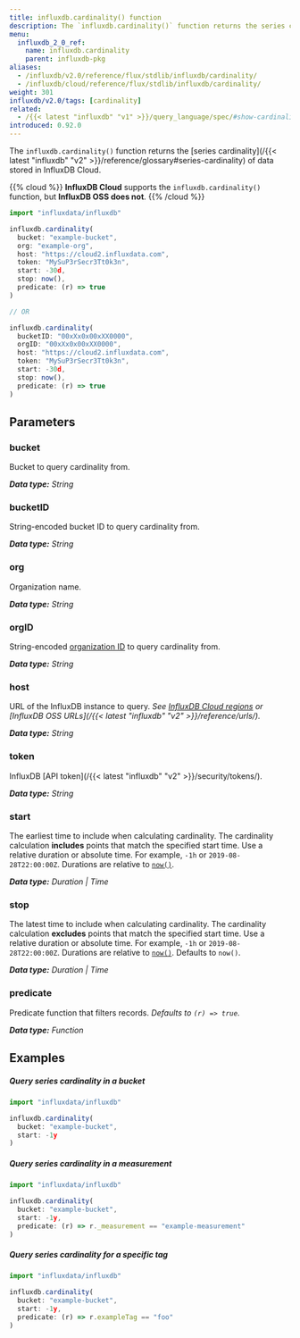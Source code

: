 ```yaml
---
title: influxdb.cardinality() function
description: The `influxdb.cardinality()` function returns the series cardinality of data stored in InfluxDB Cloud.
menu:
  influxdb_2_0_ref:
    name: influxdb.cardinality
    parent: influxdb-pkg
aliases:
  - /influxdb/v2.0/reference/flux/stdlib/influxdb/cardinality/
  - /influxdb/cloud/reference/flux/stdlib/influxdb/cardinality/
weight: 301
influxdb/v2.0/tags: [cardinality]
related:
  - /{{< latest "influxdb" "v1" >}}/query_language/spec/#show-cardinality, SHOW CARDINALITY in InfluxQL
introduced: 0.92.0
---
```


The `influxdb.cardinality()` function returns the [series cardinality](/{{< latest "influxdb" "v2" >}}/reference/glossary#series-cardinality) of data stored in InfluxDB Cloud.

{{% cloud %}}
**InfluxDB Cloud** supports the `influxdb.cardinality()` function, but **InfluxDB OSS does not**.
{{% /cloud %}}

```js
import "influxdata/influxdb"

influxdb.cardinality(
  bucket: "example-bucket",
  org: "example-org",
  host: "https://cloud2.influxdata.com",
  token: "MySuP3rSecr3Tt0k3n",
  start: -30d,
  stop: now(),
  predicate: (r) => true
)

// OR

influxdb.cardinality(
  bucketID: "00xXx0x00xXX0000",
  orgID: "00xXx0x00xXX0000",
  host: "https://cloud2.influxdata.com",
  token: "MySuP3rSecr3Tt0k3n",
  start: -30d,
  stop: now(),
  predicate: (r) => true
)
```

## Parameters

### bucket
Bucket to query cardinality from.

_**Data type:** String_

### bucketID
String-encoded bucket ID to query cardinality from.

_**Data type:** String_

### org
Organization name.

_**Data type:** String_

### orgID
String-encoded [organization ID](/influxdb/v2.0/organizations/view-orgs/#view-your-organization-id) to query cardinality from.

_**Data type:** String_

### host
URL of the InfluxDB instance to query.
_See [InfluxDB Cloud regions](/influxdb/cloud/reference/regions) or
[InfluxDB OSS URLs](/{{< latest "influxdb" "v2" >}}/reference/urls/)._

_**Data type:** String_

### token
InfluxDB [API token](/{{< latest "influxdb" "v2" >}}/security/tokens/).

_**Data type:** String_

### start
The earliest time to include when calculating cardinality.
The cardinality calculation **includes** points that match the specified start time.
Use a relative duration or absolute time.
For example, `-1h` or `2019-08-28T22:00:00Z`.
Durations are relative to [`now()`](/influxdb/v2.0/reference/flux/stdlib/built-in/misc/now/).

_**Data type:** Duration | Time_

### stop
The latest time to include when calculating cardinality.
The cardinality calculation **excludes** points that match the specified start time.
Use a relative duration or absolute time.
For example, `-1h` or `2019-08-28T22:00:00Z`.
Durations are relative to [`now()`](/influxdb/v2.0/reference/flux/stdlib/built-in/misc/now/).
Defaults to `now()`.

_**Data type:** Duration | Time_

### predicate
Predicate function that filters records.
_Defaults to `(r) => true`._

_**Data type:** Function_

## Examples

##### Query series cardinality in a bucket
```js
import "influxdata/influxdb"

influxdb.cardinality(
  bucket: "example-bucket",
  start: -1y
)
```

##### Query series cardinality in a measurement
```js
import "influxdata/influxdb"

influxdb.cardinality(
  bucket: "example-bucket",
  start: -1y,
  predicate: (r) => r._measurement == "example-measurement"
)
```

##### Query series cardinality for a specific tag
```js
import "influxdata/influxdb"

influxdb.cardinality(
  bucket: "example-bucket",
  start: -1y,
  predicate: (r) => r.exampleTag == "foo"
)
```

